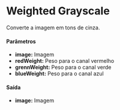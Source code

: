 # Weighted Grayscale

Converte a imagem em tons de cinza.

#### Parâmetros
* __image:__ Imagem
* __redWeight:__ Peso para o canal vermelho
* __grennWeight:__ Peso para o canal verde
* __blueWeight:__ Peso para o canal azul

#### Saída
* __image:__ Imagem
